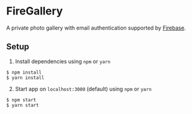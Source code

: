 # FireGallery

A private photo gallery with email authentication supported by [Firebase](https://firebase.google.com/). 

## Setup
1. Install dependencies using `npm` or `yarn`
```shell
$ npm install
$ yarn install
```
2. Start app on `localhost:3000` (default) using `npm` or `yarn`
```shell
$ npm start
$ yarn start
```